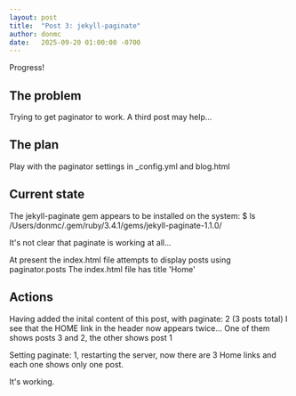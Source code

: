 ```yaml
---
layout: post
title:  "Post 3: jekyll-paginate"
author: donmc
date:   2025-09-20 01:00:00 -0700
---
```


Progress!

## The problem

Trying to get paginator to work.  A third post may help...

## The plan

Play with the paginator settings in _config.yml and blog.html 

## Current state

The jekyll-paginate gem appears to be installed on the system:
$ ls /Users/donmc/.gem/ruby/3.4.1/gems/jekyll-paginate-1.1.0/

It's not clear that paginate is working at all...

At present the index.html file attempts to display posts using paginator.posts
The index.html file has title 'Home' 

## Actions
Having added the inital content of this post, with paginate: 2 (3 posts total)
I see that the HOME link in the header now appears twice...
One of them shows posts 3 and 2, the other shows post 1


Setting paginate: 1, restarting the server, now there are 3 Home links
and each one shows only one post.

It's working.

